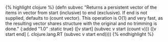 {% highlight clojure %}
(defn subvec
  "Returns a persistent vector of the items in vector from
  start (inclusive) to end (exclusive).  If end is not supplied,
  defaults to (count vector). This operation is O(1) and very fast, as
  the resulting vector shares structure with the original and no
  trimming is done."
  {:added "1.0"
   :static true}
  ([v start]
   (subvec v start (count v)))
  ([v start end]
   (. clojure.lang.RT (subvec v start end))))
{% endhighlight %}
